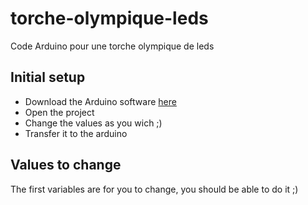 # torche-olympique-leds
Code Arduino pour une torche olympique de leds

## Initial setup

* Download the Arduino software [here](https://www.arduino.cc/en/Main/Software "Arduino software download page")
* Open the project
* Change the values as you wich ;)
* Transfer it to the arduino

## Values to change

The first variables are for you to change, you should be able to do it ;)


